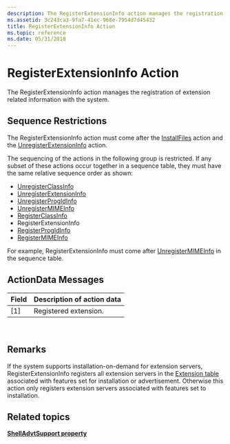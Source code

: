 ```yaml
---
description: The RegisterExtensionInfo action manages the registration of extension related information with the system.
ms.assetid: 3c243ca3-9fa7-41ec-968e-7954d7d45432
title: RegisterExtensionInfo Action
ms.topic: reference
ms.date: 05/31/2018
---
```


# RegisterExtensionInfo Action

The RegisterExtensionInfo action manages the registration of extension related information with the system.

## Sequence Restrictions

The RegisterExtensionInfo action must come after the [InstallFiles](installfiles-action.md) action and the [UnregisterExtensionInfo](unregisterextensioninfo-action.md) action.

The sequencing of the actions in the following group is restricted. If any subset of these actions occur together in a sequence table, they must have the same relative sequence order as shown:

-   [UnregisterClassInfo](unregisterclassinfo-action.md)
-   [UnregisterExtensionInfo](unregisterextensioninfo-action.md)
-   [UnregisterProgIdInfo](unregisterprogidinfo-action.md)
-   [UnregisterMIMEInfo](unregistermimeinfo-action.md)
-   [RegisterClassInfo](registerclassinfo-action.md)
-   RegisterExtensionInfo
-   [RegisterProgIdInfo](registerprogidinfo-action.md)
-   [RegisterMIMEInfo](registermimeinfo-action.md)

For example, RegisterExtensionInfo must come after [UnregisterMIMEInfo](unregistermimeinfo-action.md) in the sequence table.

## ActionData Messages



| Field | Description of action data |
|-------|----------------------------|
| \[1\] | Registered extension.      |



 

## Remarks

If the system supports installation-on-demand for extension servers, RegisterExtensionInfo registers all extension servers in the [Extension table](extension-table.md) associated with features set for installation or advertisement. Otherwise this action only registers extension servers associated with features set to installation.

## Related topics

<dl> <dt>

[**ShellAdvtSupport property**](shelladvtsupport.md)
</dt> </dl>

 

 



